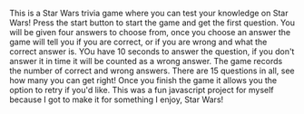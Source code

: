 This is a Star Wars  trivia game where you can test your knowledge on Star Wars! Press the start button to start the game and get the first question. You will be given four answers to choose from, once you choose an answer the game will tell you if you are correct, or if you are wrong and what the correct answer is. YOu have 10 seconds to answer the question, if you don't answer it in time it will be counted as a wrong answer. The game records the number of correct and wrong answers. There are 15 questions in all, see how many you can get right! Once you finish the game it allows you the option to retry if you'd like. This was a fun javascript project for myself because I got to make it for something I enjoy, Star Wars! 